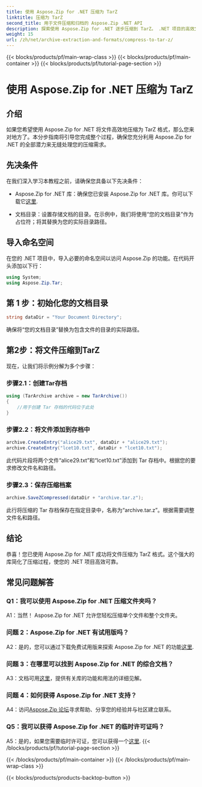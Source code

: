 ```yaml
---
title: 使用 Aspose.Zip for .NET 压缩为 TarZ
linktitle: 压缩为 TarZ
second_title: 用于文件压缩和归档的 Aspose.Zip .NET API
description: 探索使用 Aspose.Zip for .NET 逐步压缩到 TarZ。 .NET 项目的高效文件处理。
weight: 15
url: /zh/net/archive-extraction-and-formats/compress-to-tar-z/
---
```


{{< blocks/products/pf/main-wrap-class >}}
{{< blocks/products/pf/main-container >}}
{{< blocks/products/pf/tutorial-page-section >}}

# 使用 Aspose.Zip for .NET 压缩为 TarZ

## 介绍

如果您希望使用 Aspose.Zip for .NET 将文件高效地压缩为 TarZ 格式，那么您来对地方了。本分步指南将引导您完成整个过程，确保您充分利用 Aspose.Zip for .NET 的全部潜力来无缝处理您的压缩需求。

## 先决条件

在我们深入学习本教程之前，请确保您具备以下先决条件：

-  Aspose.Zip for .NET 库：确保您已安装 Aspose.Zip for .NET 库。你可以下载它[这里](https://releases.aspose.com/zip/net/).

- 文档目录：设置存储文档的目录。在示例中，我们将使用“您的文档目录”作为占位符；将其替换为您的实际目录路径。

## 导入命名空间

在您的 .NET 项目中，导入必要的命名空间以访问 Aspose.Zip 的功能。在代码开头添加以下行：

```csharp
using System;
using Aspose.Zip.Tar;
```

## 第 1 步：初始化您的文档目录

```csharp
string dataDir = "Your Document Directory";
```

确保将“您的文档目录”替换为包含文件的目录的实际路径。

## 第2步：将文件压缩到TarZ

现在，让我们将示例分解为多个步骤：

### 步骤2.1：创建Tar存档

```csharp
using (TarArchive archive = new TarArchive())
{
    //用于创建 Tar 存档的代码位于此处
}
```

### 步骤2.2：将文件添加到存档中

```csharp
archive.CreateEntry("alice29.txt", dataDir + "alice29.txt");
archive.CreateEntry("lcet10.txt", dataDir + "lcet10.txt");
```

此代码片段将两个文件“alice29.txt”和“lcet10.txt”添加到 Tar 存档中。根据您的要求修改文件名和路径。

### 步骤2.3：保存压缩档案

```csharp
archive.SaveZCompressed(dataDir + "archive.tar.z");
```

此行将压缩的 Tar 存档保存在指定目录中，名称为“archive.tar.z”。根据需要调整文件名和路径。

## 结论

恭喜！您已使用 Aspose.Zip for .NET 成功将文件压缩为 TarZ 格式。这个强大的库简化了压缩过程，使您的 .NET 项目高效可靠。

## 常见问题解答

### Q1：我可以使用 Aspose.Zip for .NET 压缩文件夹吗？

A1：当然！ Aspose.Zip for .NET 允许您轻松压缩单个文件和整个文件夹。

### 问题 2：Aspose.Zip for .NET 有试用版吗？

 A2：是的，您可以通过下载免费试用版来探索 Aspose.Zip for .NET 的功能[这里](https://releases.aspose.com/).

### 问题 3：在哪里可以找到 Aspose.Zip for .NET 的综合文档？

 A3：文档可用[这里](https://reference.aspose.com/zip/net/)，提供有关库的功能和用法的详细见解。

### 问题 4：如何获得 Aspose.Zip for .NET 支持？

 A4：访问[Aspose.Zip 论坛](https://forum.aspose.com/c/zip/37)寻求帮助、分享您的经验并与社区建立联系。

### Q5：我可以获得 Aspose.Zip for .NET 的临时许可证吗？

A5：是的，如果您需要临时许可证，您可以获得一个[这里](https://purchase.aspose.com/temporary-license/).
{{< /blocks/products/pf/tutorial-page-section >}}

{{< /blocks/products/pf/main-container >}}
{{< /blocks/products/pf/main-wrap-class >}}

{{< blocks/products/products-backtop-button >}}
